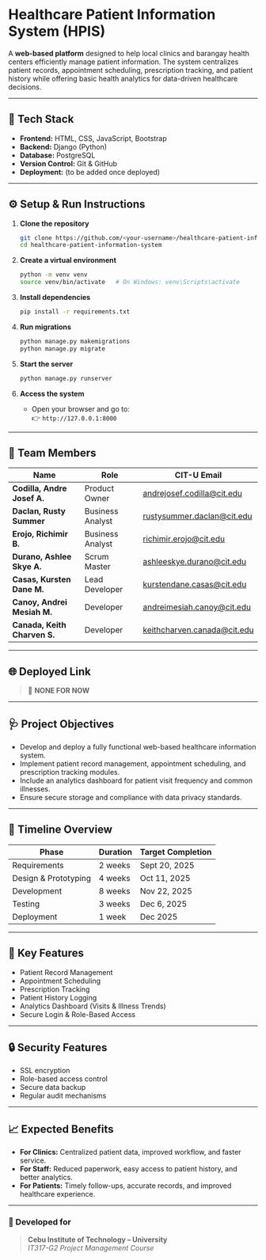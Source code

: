 # Healthcare Patient Information System (HPIS)

A **web-based platform** designed to help local clinics and barangay health centers efficiently manage patient information. The system centralizes patient records, appointment scheduling, prescription tracking, and patient history while offering basic health analytics for data-driven healthcare decisions.

---

## 🧩 Tech Stack

- **Frontend:** HTML, CSS, JavaScript, Bootstrap  
- **Backend:** Django (Python)  
- **Database:** PostgreSQL  
- **Version Control:** Git & GitHub  
- **Deployment:** (to be added once deployed)  

---

## ⚙️ Setup & Run Instructions

1. **Clone the repository**
   ```bash
   git clone https://github.com/<your-username>/healthcare-patient-information-system.git
   cd healthcare-patient-information-system
   ```

2. **Create a virtual environment**
   ```bash
   python -m venv venv
   source venv/bin/activate   # On Windows: venv\Scripts\activate
   ```

3. **Install dependencies**
   ```bash
   pip install -r requirements.txt
   ```

4. **Run migrations**
   ```bash
   python manage.py makemigrations
   python manage.py migrate
   ```

5. **Start the server**
   ```bash
   python manage.py runserver
   ```

6. **Access the system**
   - Open your browser and go to:  
     👉 `http://127.0.0.1:8000`

---

## 👥 Team Members

| Name | Role | CIT-U Email |
|------|------|--------------|
| **Codilla, Andre Josef A.** | Product Owner | andrejosef.codilla@cit.edu |
| **Daclan, Rusty Summer** | Business Analyst | rustysummer.daclan@cit.edu |
| **Erojo, Richimir B.** | Business Analyst | richimir.erojo@cit.edu |
| **Durano, Ashlee Skye A.** | Scrum Master | ashleeskye.durano@cit.edu |
| **Casas, Kursten Dane M.** | Lead Developer | kurstendane.casas@cit.edu |
| **Canoy, Andrei Mesiah M.** | Developer | andreimesiah.canoy@cit.edu |
| **Canada, Keith Charven S.** | Developer | keithcharven.canada@cit.edu |

---

## 🌐 Deployed Link

> 🔗 **NONE FOR NOW**

---

## 🩺 Project Objectives

- Develop and deploy a fully functional web-based healthcare information system.  
- Implement patient record management, appointment scheduling, and prescription tracking modules.  
- Include an analytics dashboard for patient visit frequency and common illnesses.  
- Ensure secure storage and compliance with data privacy standards.

---

## 📅 Timeline Overview

| Phase | Duration | Target Completion |
|--------|-----------|-------------------|
| Requirements | 2 weeks | Sept 20, 2025 |
| Design & Prototyping | 4 weeks | Oct 11, 2025 |
| Development | 8 weeks | Nov 22, 2025 |
| Testing | 3 weeks | Dec 6, 2025 |
| Deployment | 1 week | Dec 2025 |

---

## 🧠 Key Features

- Patient Record Management  
- Appointment Scheduling  
- Prescription Tracking  
- Patient History Logging  
- Analytics Dashboard (Visits & Illness Trends)  
- Secure Login & Role-Based Access  

---

## 🔒 Security Features

- SSL encryption  
- Role-based access control  
- Secure data backup  
- Regular audit mechanisms  

---

## 📈 Expected Benefits

- **For Clinics:** Centralized patient data, improved workflow, and faster service.  
- **For Staff:** Reduced paperwork, easy access to patient history, and better analytics.  
- **For Patients:** Timely follow-ups, accurate records, and improved healthcare experience.  

---

### 🏫 Developed for
> **Cebu Institute of Technology – University**  
> *IT317-G2 Project Management Course*
